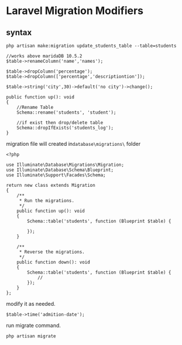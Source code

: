 # Laravel Migration Modifiers
## syntax
```
php artisan make:migration update_students_table --table=students
```

```
//works above maridaDB 10.5.2
$table->renameColumn('name','names');
```

```
$table->dropColumn('percentage');
$table->dropColumn(['percentage','descriptiontion']);
```

```
$table->string('city',30)->default('no city')->change();
```

```
public function up(): void
{
    //Rename Table
    Schema::rename('students', 'student');

    //if exist then drop/delete table
    Schema::dropIfExists('students_log');
}
```

migration file will created in`database\migrations\` folder
```
<?php

use Illuminate\Database\Migrations\Migration;
use Illuminate\Database\Schema\Blueprint;
use Illuminate\Support\Facades\Schema;

return new class extends Migration
{
    /**
     * Run the migrations.
     */
    public function up(): void
    {
        Schema::table('students', function (Blueprint $table) {
            
        });
    }

    /**
     * Reverse the migrations.
     */
    public function down(): void
    {
        Schema::table('students', function (Blueprint $table) {
            //
        });
    }
};
```

modify it as needed.
```
$table->time('admition-date');
```

run migrate command.
```
php artisan migrate
```

